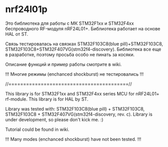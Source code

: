 # nrf24l01p

Это библиотека для работы с МК STM32F1xx и STM32F4xx беспроводного RF-модуля nRF24L01+. Библиотека работает на основе HAL от ST.

Связь тестировалась на связках STM32F103C8(blue pill)+STM32F103C8, STM32F103C8+STM32F407VG(stm32f4-discovery). Библиотека все еще в разработке, поэтому просьба особо не пинать за косяки.

Описание функций и пример работы смотрите в wiki.

!!! Многие режимы (enchanced shockburst) не тестировались !!!

//=========================================//

This library is for STM32F1xx and STM32F4xx series MCU for nRF24L01+ rf-module. This library is for HAL by ST.

Library was tested with: STM32F103C8(blue pill) + STM32F103C8, STM32F103C8 + STM32F407VG(stm32f4-discovery, rev. c). Library is under development, so please don't kick me. :)

Tutorial could be found in wiki.

!!! Many modes (enchanced shockburst) have not been tested. !!!
